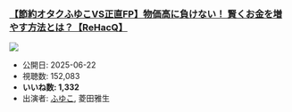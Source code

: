 ### [【節約オタクふゆこVS正直FP】物価高に負けない！ 賢くお金を増やす方法とは？【ReHacQ】](https://www.youtube.com/watch?v=YDY75VbwDAw)
[![](https://img.youtube.com/vi/YDY75VbwDAw/sddefault.jpg)](https://www.youtube.com/watch?v=YDY75VbwDAw)
-   公開日: 2025-06-22
-   視聴数: 152,083
-   **いいね数: 1,332**
-   出演者: [ふゆこ](/rehacq_fan/people/ふゆこ "wikilink"), 菱田雅生
